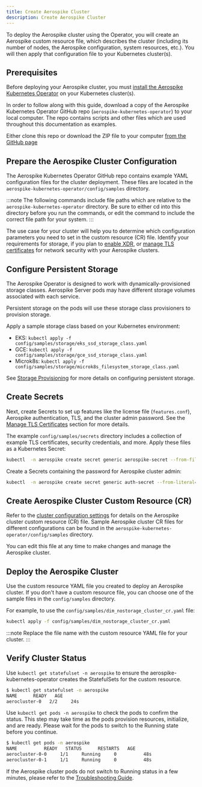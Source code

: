 ```yaml
---
title: Create Aerospike Cluster
description: Create Aerospike Cluster
---
```


To deploy the Aerospike cluster using the Operator, you will create an Aerospike custom resource file, which describes the cluster (including its number of nodes, the Aerospike configuration, system resources, etc.). You will then apply that configuration file to your Kubernetes cluster(s).

## Prerequisites

Before deploying your Aerospike cluster, you must [install the Aerospike Kubernetes Operator](Install-the-Operator-on-Kubernetes.md) on your Kubernetes cluster(s).

In order to follow along with this guide, download a copy of the Aerospike Kubernetes Operator GitHub repo (`aerospike-kubernetes-operator`) to your local computer. The repo contains scripts and other files which are used throughout this documentation as examples.

Either clone this repo or download the ZIP file to your computer [from the GitHub page](https://github.com/aerospike/aerospike-kubernetes-operator)

## Prepare the Aerospike Cluster Configuration

The Aerospike Kubernetes Operator GitHub repo contains example YAML configuration files for the cluster deployment. These files are located in the `aerospike-kubernetes-operator/config/samples` directory.

:::note
The following commands include file paths which are relative to the `aerospike-kubernetes-operator` directory. Be sure to either cd into this directory before you run the commands, or edit the command to include the correct file path for your system.
:::

The use case for your cluster will help you to determine which configuration parameters you need to set in the custom resource (CR) file. Identify your requirements for storage, if you plan to [enable XDR](XDR.md), or [manage TLS certificates](Manage-TLS-Certificates.md) for network security with your Aerospike clusters.

## Configure Persistent Storage

The Aerospike Operator is designed to work with dynamically-provisioned storage classes. Aerospike Server pods may have different storage volumes associated with each service.

Persistent storage on the pods will use these storage class provisioners to provision storage.

Apply a sample storage class based on your Kubernetes environment:

* EKS: `kubectl apply -f config/samples/storage/eks_ssd_storage_class.yaml`
* GCE: `kubectl apply -f config/samples/storage/gce_ssd_storage_class.yaml`
* Microk8s: `kubectl apply -f config/samples/storage/microk8s_filesystem_storage_class.yaml`

See [Storage Provisioning](Storage-provisioning.md) for more details on configuring persistent storage.

## Create Secrets

Next, create Secrets to set up features like the license file (`features.conf`), Aerospike authentication, TLS, and the cluster admin password. See the [Manage TLS Certificates](Manage-TLS-Certificates.md) section for more details.

The example `config/samples/secrets` directory includes a collection of example TLS certificates, security credentials, and more. Apply these files as a Kubernetes Secret:

```sh
kubectl  -n aerospike create secret generic aerospike-secret --from-file=config/samples/secrets
```

Create a Secrets containing the password for Aerospike cluster admin:

```sh
kubectl  -n aerospike create secret generic auth-secret --from-literal=password='admin123'
```

## Create Aerospike Cluster Custom Resource (CR)

Refer to the [cluster configuration settings](Cluster-configuration-settings.md) for details on the Aerospike cluster custom resource (CR) file. Sample Aerospike cluster CR files for different configurations can be found in the `aerospike-kubernetes-operator/config/samples` directory.

You can edit this file at any time to make changes and manage the Aerospike cluster.


## Deploy the Aerospike Cluster

Use the custom resource YAML file you created to deploy an Aerospike cluster. If you don't have a custom resource file, you can choose one of the sample files in the `config/samples` directory.

For example, to use the `config/samples/dim_nostorage_cluster_cr.yaml` file:

```sh
kubectl apply -f config/samples/dim_nostorage_cluster_cr.yaml
```

:::note
Replace the file name with the custom resource YAML file for your cluster.
:::

## Verify Cluster Status

Use `kubectl get statefulset -n aerospike` to ensure the aerospike-kubernetes-operator creates the StatefulSets for the custom resource.

```sh
$ kubectl get statefulset -n aerospike
NAME      READY   AGE
aerocluster-0   2/2     24s
```

Use `kubectl get pods -n aerospike` to check the pods to confirm the status. This step may take time as the pods provision resources, initialize, and are ready. Please wait for the pods to switch to the Running state before you continue.

```sh
$ kubectl get pods -n aerospike
NAME          READY   STATUS      RESTARTS   AGE
aerocluster-0-0     1/1     Running     0          48s
aerocluster-0-1     1/1     Running     0          48s
```

If the Aerospike cluster pods do not switch to Running status in a few minutes, please refer to the [Troubleshooting Guide](Troubleshooting.md).
